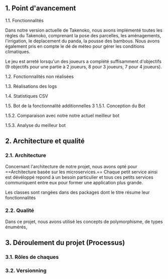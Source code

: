 ## 1. Point d'avancement
1.1. Fonctionnalités

Dans notre version actuelle de Takenoko, nous avons implémenté toutes les règles du Takenoko, comprenant la pose des parcelles, les aménagements, l'irrigation, le deplacement du panda, la pousse des bambous. Nous avons également pris en compte le dé de méteo pour gérer les conditions climatiques.

Le jeu est arreté lorsqu'un des joueurs a complété suffisamment d'objectifs (9 objectifs pour une partie à 2 joueurs, 8 pour 3 joueurs, 7 pour 4 joueurs).

1.2. Fonctionnalités non réalisées


1.3. Réalisations des logs

1.4. Statistiques CSV

1.5. Bot de la fonctionnalité additionnelles 3
1.5.1. Conception du Bot

1.5.2. Comparaison avec notre notre actuel meilleur bot

1.5.3. Analyse du meilleur bot


## 2. Architecture et qualité
### 2.1. Architecture
Concernant l'architecture de notre projet, nous avons opté pour ==Architecture basée sur les microservices.== Chaque petit service ainsi est dévéloppé repond à un besoin particulier et tous ces petits services communiquent entre eux pour former une application plus grande.

Les classes sont rangées dans des packages dont le titre résume leur fonctionnalités



### 2.2. Qualité
Dans ce projet, nous avons utilisé les concepts de polymorphisme, de types énumérés, 


## 3. Déroulement du projet (Processus)
### 3.1. Rôles de chaques

### 3.2. Versionning



